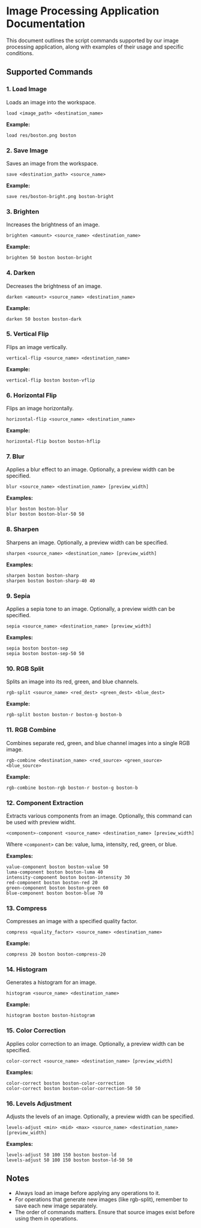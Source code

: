 # Image Processing Application Documentation

This document outlines the script commands supported by our image processing application, along with examples of their usage and specific conditions.

## Supported Commands

### 1. Load Image
Loads an image into the workspace.

```
load <image_path> <destination_name>
```

**Example:**
```
load res/boston.png boston
```

### 2. Save Image
Saves an image from the workspace.

```
save <destination_path> <source_name>
```

**Example:**
```
save res/boston-bright.png boston-bright
```

### 3. Brighten
Increases the brightness of an image.

```
brighten <amount> <source_name> <destination_name>
```

**Example:**
```
brighten 50 boston boston-bright
```

### 4. Darken
Decreases the brightness of an image.

```
darken <amount> <source_name> <destination_name>
```

**Example:**
```
darken 50 boston boston-dark
```

### 5. Vertical Flip
Flips an image vertically.

```
vertical-flip <source_name> <destination_name>
```

**Example:**
```
vertical-flip boston boston-vflip
```

### 6. Horizontal Flip
Flips an image horizontally.

```
horizontal-flip <source_name> <destination_name>
```

**Example:**
```
horizontal-flip boston boston-hflip
```

### 7. Blur
Applies a blur effect to an image. Optionally, a preview width can be specified.

```
blur <source_name> <destination_name> [preview_width]
```

**Examples:**
```
blur boston boston-blur
blur boston boston-blur-50 50
```

### 8. Sharpen
Sharpens an image. Optionally, a preview width can be specified.

```
sharpen <source_name> <destination_name> [preview_width]
```

**Examples:**
```
sharpen boston boston-sharp
sharpen boston boston-sharp-40 40
```

### 9. Sepia
Applies a sepia tone to an image. Optionally, a preview width can be specified.

```
sepia <source_name> <destination_name> [preview_width]
```

**Examples:**
```
sepia boston boston-sep
sepia boston boston-sep-50 50
```

### 10. RGB Split
Splits an image into its red, green, and blue channels.

```
rgb-split <source_name> <red_dest> <green_dest> <blue_dest>
```

**Example:**
```
rgb-split boston boston-r boston-g boston-b
```

### 11. RGB Combine
Combines separate red, green, and blue channel images into a single RGB image.

```
rgb-combine <destination_name> <red_source> <green_source> <blue_source>
```

**Example:**
```
rgb-combine boston-rgb boston-r boston-g boston-b
```

### 12. Component Extraction
Extracts various components from an image.
Optionally, this command can be used with preview widht.

```
<component>-component <source_name> <destination_name> [preview_width]
```

Where `<component>` can be: value, luma, intensity, red, green, or blue.

**Examples:**
```
value-component boston boston-value 50
luma-component boston boston-luma 40
intensity-component boston boston-intensity 30
red-component boston boston-red 20
green-component boston boston-green 60
blue-component boston boston-blue 70
```

### 13. Compress
Compresses an image with a specified quality factor.

```
compress <quality_factor> <source_name> <destination_name>
```

**Example:**
```
compress 20 boston boston-compress-20
```

### 14. Histogram
Generates a histogram for an image.

```
histogram <source_name> <destination_name>
```

**Example:**
```
histogram boston boston-histogram
```

### 15. Color Correction
Applies color correction to an image. Optionally, a preview width can be specified.

```
color-correct <source_name> <destination_name> [preview_width]
```

**Examples:**
```
color-correct boston boston-color-correction
color-correct boston boston-color-correction-50 50
```

### 16. Levels Adjustment
Adjusts the levels of an image. Optionally, a preview width can be specified.

```
levels-adjust <min> <mid> <max> <source_name> <destination_name> [preview_width]
```

**Examples:**
```
levels-adjust 50 100 150 boston boston-ld
levels-adjust 50 100 150 boston boston-ld-50 50
```

## Notes
- Always load an image before applying any operations to it.
- For operations that generate new images (like rgb-split), remember to save each new image separately.
- The order of commands matters. Ensure that source images exist before using them in operations.